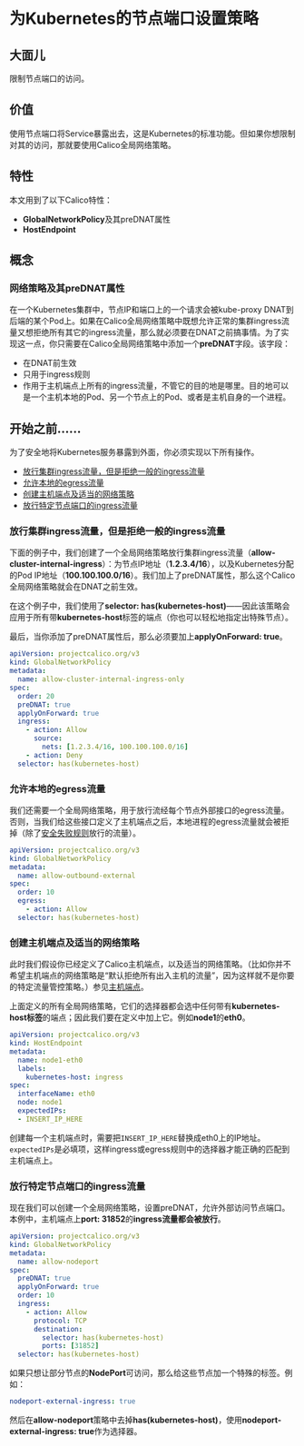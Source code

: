 # 为Kubernetes的节点端口设置策略

## 大面儿

限制节点端口的访问。

## 价值

使用节点端口将Service暴露出去，这是Kubernetes的标准功能。但如果你想限制对其的访问，那就要使用Calico全局网络策略。

## 特性

本文用到了以下Calico特性：

- **GlobalNetworkPolicy**及其preDNAT属性
- **HostEndpoint**

## 概念

### 网络策略及其preDNAT属性

在一个Kubernetes集群中，节点IP和端口上的一个请求会被kube-proxy DNAT到后端的某个Pod上。如果在Calico全局网络策略中既想允许正常的集群ingress流量又想拒绝所有其它的ingress流量，那么就必须要在DNAT之前搞事情。为了实现这一点，你只需要在Calico全局网络策略中添加一个**preDNAT**字段。该字段：

- 在DNAT前生效
- 只用于ingress规则
- 作用于主机端点上所有的ingress流量，不管它的目的地是哪里。目的地可以是一个主机本地的Pod、另一个节点上的Pod、或者是主机自身的一个进程。

## 开始之前……

为了安全地将Kubernetes服务暴露到外面，你必须实现以下所有操作。

- [放行集群ingress流量，但是拒绝一般的ingress流量](#放行集群ingress流量，但是拒绝一般的ingress流量)
- [允许本地的egress流量](#允许本地的egress流量)
- [创建主机端点及适当的网络策略](#创建主机端点及适当的网络策略)
- [放行特定节点端口的ingress流量](#放行特定节点端口的ingress流量)

### 放行集群ingress流量，但是拒绝一般的ingress流量

下面的例子中，我们创建了一个全局网络策略放行集群ingress流量（**allow-cluster-internal-ingress**）：为节点IP地址（**1.2.3.4/16**），以及Kubernetes分配的Pod IP地址（**100.100.100.0/16**）。我们加上了preDNAT属性，那么这个Calico全局网络策略就会在DNAT之前生效。

在这个例子中，我们使用了**selector: has(kubernetes-host)**——因此该策略会应用于所有带**kubernetes-host**标签的端点（你也可以轻松地指定出特殊节点）。

最后，当你添加了preDNAT属性后，那么必须要加上**applyOnForward: true**。

```yaml
apiVersion: projectcalico.org/v3
kind: GlobalNetworkPolicy
metadata:
  name: allow-cluster-internal-ingress-only
spec:
  order: 20
  preDNAT: true
  applyOnForward: true
  ingress:
    - action: Allow
      source:
        nets: [1.2.3.4/16, 100.100.100.0/16]
    - action: Deny
  selector: has(kubernetes-host)
```

### 允许本地的egress流量

我们还需要一个全局网络策略，用于放行流经每个节点外部接口的egress流量。否则，当我们给这些接口定义了主机端点之后，本地进程的egress流量就会被拒掉（除了[安全失败规则](../../06%E5%8F%82%E8%80%83/13%E4%B8%BB%E6%9C%BA%E7%AB%AF%E7%82%B9/05%E5%AE%89%E5%85%A8%E5%A4%B1%E8%B4%A5%E8%A7%84%E5%88%99.md)放行的流量）。

```yaml
apiVersion: projectcalico.org/v3
kind: GlobalNetworkPolicy
metadata:
  name: allow-outbound-external
spec:
  order: 10
  egress:
    - action: Allow
  selector: has(kubernetes-host)
```

### 创建主机端点及适当的网络策略

此时我们假设你已经定义了Calico主机端点，以及适当的网络策略。（比如你并不希望主机端点的网络策略是“默认拒绝所有出入主机的流量”，因为这样就不是你要的特定流量管控策略。）参见[主机端点](../../06%E5%8F%82%E8%80%83/04%E8%B5%84%E6%BA%90%E5%AE%9A%E4%B9%89/08%E4%B8%BB%E6%9C%BA%E7%AB%AF%E7%82%B9.md)。

上面定义的所有全局网络策略，它们的选择器都会选中任何带有**kubernetes-host标签**的端点；因此我们要在定义中加上它。例如**node1**的**eth0**。

```yaml
apiVersion: projectcalico.org/v3
kind: HostEndpoint
metadata:
  name: node1-eth0
  labels:
    kubernetes-host: ingress
spec:
  interfaceName: eth0
  node: node1
  expectedIPs:
  - INSERT_IP_HERE
```

创建每一个主机端点时，需要把`INSERT_IP_HERE`替换成eth0上的IP地址。`expectedIPs`是必填项，这样ingress或egress规则中的选择器才能正确的匹配到主机端点上。

### 放行特定节点端口的ingress流量

现在我们可以创建一个全局网络策略，设置preDNAT，允许外部访问节点端口。本例中，主机端点上**port: 31852**的**ingress流量都会被放行**。

```yaml
apiVersion: projectcalico.org/v3
kind: GlobalNetworkPolicy
metadata:
  name: allow-nodeport
spec:
  preDNAT: true
  applyOnForward: true
  order: 10
  ingress:
    - action: Allow
      protocol: TCP
      destination:
        selector: has(kubernetes-host)
        ports: [31852]
  selector: has(kubernetes-host)
```

如果只想让部分节点的**NodePort**可访问，那么给这些节点加一个特殊的标签。例如：

```yaml
nodeport-external-ingress: true
```

然后在**allow-nodeport**策略中去掉**has(kubernetes-host)**，使用**nodeport-external-ingress: true**作为选择器。